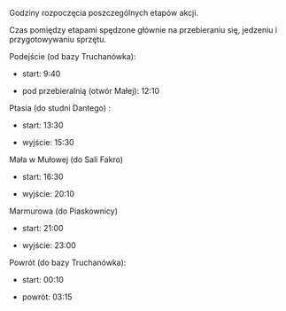 Godziny rozpoczęcia poszczególnych etapów akcji.

Czas pomiędzy etapami spędzone głównie na przebieraniu się, jedzeniu i przygotowywaniu sprzętu.



Podejście (od bazy Truchanówka): 

- start: 9:40

- pod przebieralnią (otwór Małej): 12:10



Ptasia (do studni Dantego) :

- start: 13:30

- wyjście: 15:30



Mała w Mułowej (do Sali Fakro)

- start: 16:30

- wyjście: 20:10



Marmurowa (do Piaskownicy)

- start: 21:00

- wyjście: 23:00



Powrót (do bazy Truchanówka):

- start: 00:10

- powrót: 03:15




